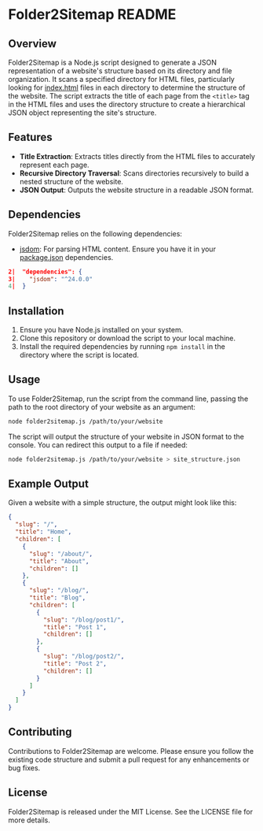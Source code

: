 # Folder2Sitemap README

## Overview
Folder2Sitemap is a Node.js script designed to generate a JSON representation of a website's structure based on its directory and file organization. It scans a specified directory for HTML files, particularly looking for [index.html](file:///Users/eduwass/Sites/folder_to_sitemap/example.com/index.html#1%2C1-1%2C1) files in each directory to determine the structure of the website. The script extracts the title of each page from the `<title>` tag in the HTML files and uses the directory structure to create a hierarchical JSON object representing the site's structure.

## Features
- **Title Extraction**: Extracts titles directly from the HTML files to accurately represent each page.
- **Recursive Directory Traversal**: Scans directories recursively to build a nested structure of the website.
- **JSON Output**: Outputs the website structure in a readable JSON format.

## Dependencies
Folder2Sitemap relies on the following dependencies:
- [jsdom](package.json#3%2C6-3%2C6): For parsing HTML content. Ensure you have it in your [package.json](package.json#1%2C1-1%2C1) dependencies.
```json:package.json
2|  "dependencies": {
3|    "jsdom": "^24.0.0"
4|  }
```

## Installation
1. Ensure you have Node.js installed on your system.
2. Clone this repository or download the script to your local machine.
3. Install the required dependencies by running `npm install` in the directory where the script is located.

## Usage
To use Folder2Sitemap, run the script from the command line, passing the path to the root directory of your website as an argument:

```bash
node folder2sitemap.js /path/to/your/website
```

The script will output the structure of your website in JSON format to the console. You can redirect this output to a file if needed:

```bash
node folder2sitemap.js /path/to/your/website > site_structure.json
```

## Example Output
Given a website with a simple structure, the output might look like this:

```json
{
  "slug": "/",
  "title": "Home",
  "children": [
    {
      "slug": "/about/",
      "title": "About",
      "children": []
    },
    {
      "slug": "/blog/",
      "title": "Blog",
      "children": [
        {
          "slug": "/blog/post1/",
          "title": "Post 1",
          "children": []
        },
        {
          "slug": "/blog/post2/",
          "title": "Post 2",
          "children": []
        }
      ]
    }
  ]
}
```

## Contributing
Contributions to Folder2Sitemap are welcome. Please ensure you follow the existing code structure and submit a pull request for any enhancements or bug fixes.

## License
Folder2Sitemap is released under the MIT License. See the LICENSE file for more details.